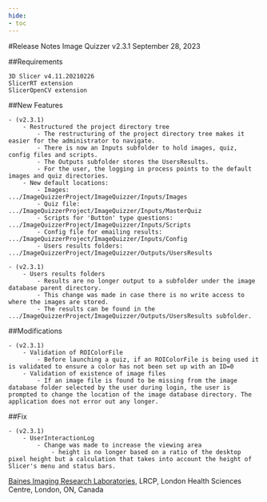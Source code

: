 ```yaml
---
hide:
- toc
---
```

<!-- let javascript handle toc on left sidebar -->

#Release Notes
	Image Quizzer v2.3.1
	September 28, 2023
	

##Requirements

	3D Slicer v4.11.20210226
	SlicerRT extension
	SlicerOpenCV extension
	
##New Features

	- (v2.3.1) 
		- Restructured the project directory tree
			- The restructuring of the project directory tree makes it easier for the administrator to navigate. 
			- There is now an Inputs subfolder to hold images, quiz, config files and scripts.
			- The Outputs subfolder stores the UsersResults.
			- For the user, the logging in process points to the default images and quiz directories.
		- New default locations:
			- Images:		 						.../ImageQuizzerProject/ImageQuizzer/Inputs/Images
			- Quiz file: 							.../ImageQuizzerProject/ImageQuizzer/Inputs/MasterQuiz
			- Scripts for 'Button' type questions:	.../ImageQuizzerProject/ImageQuizzer/Inputs/Scripts
			- Config file for emailing results:		.../ImageQuizzerProject/ImageQuizzer/Inputs/Config
			- Users results folders:				.../ImageQuizzerProject/ImageQuizzer/Outputs/UsersResults
			
	- (v2.3.1)
		- Users results folders
			- Results are no longer output to a subfolder under the image database parent directory.
			- This change was made in case there is no write access to where the images are stored.
			- The results can be found in the .../ImageQuizzerProject/ImageQuizzer/Outputs/UsersResults subfolder.
			
	
	
	
##Modifications

	- (v2.3.1)
		- Validation of ROIColorFile
			- Before launching a quiz, if an ROIColorFile is being used it is validated to ensure a color has not been set up with an ID=0 
		- Validation of existence of image files 
			- If an image file is found to be missing from the image database folder selected by the user during login, the user is prompted to change the location of the image database directory. The application does not error out any longer.

##Fix

	- (v2.3.1)
		- UserInteractionLog
			- Change was made to increase the viewing area 
				- height is no longer based on a ratio of the desktop pixel height but a calculation that takes into account the height of Slicer's menu and status bars.
		
		  
<a href="https://bainesimaging.com" target="_blank">Baines Imaging Research Laboratories</a>, LRCP, London Health Sciences Centre, London, ON, Canada

